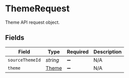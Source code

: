 # ThemeRequest

Theme API request object.


## Fields

| Field                                 | Type                                  | Required                              | Description                           |
| ------------------------------------- | ------------------------------------- | ------------------------------------- | ------------------------------------- |
| `sourceThemeId`                       | *string*                              | :heavy_minus_sign:                    | N/A                                   |
| `theme`                               | [Theme](../../models/shared/theme.md) | :heavy_minus_sign:                    | N/A                                   |